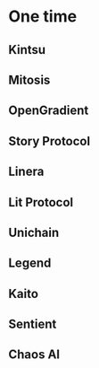 # One time
## Kintsu
## Mitosis 
## OpenGradient
## Story Protocol
## Linera
## Lit Protocol
## Unichain
## Legend
## Kaito
## Sentient
## Chaos AI
